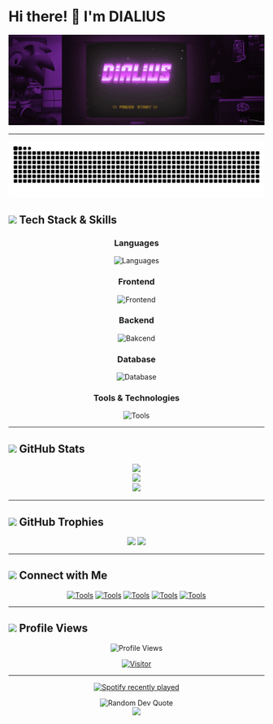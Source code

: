 # Hi there! 👋 I'm DIALIUS

<div align="center">
  
  ![Typing SVG](img/standard.gif)
  
  
</div>

---

<img src="https://raw.githubusercontent.com/Dialius/Dialius/output/snake.svg" alt="Snake animation" />



## <img src="https://media2.giphy.com/media/QssGEmpkyEOhBCb7e1/giphy.gif?cid=ecf05e47a0n3gi1bfqntqmob8g9aid1oyj2wr3ds3mg700bl&rid=giphy.gif" width="25"> Tech Stack & Skills

<div align="center">

### Languages
![Languages](https://skillicons.dev/icons?i=js,kotlin,nodejs,py,cs,php&theme=dark)

### Frontend
![Frontend](https://skillicons.dev/icons?i=html,css,js&theme=dark)

### Backend
![Bakcend](https://skillicons.dev/icons?i=nodejs,php,py&theme=dark)

### Database
![Database](https://skillicons.dev/icons?i=mongo,redis,mysql,firebase&theme=dark)

### Tools & Technologies

![Tools](https://skillicons.dev/icons?i=docker,git,aws&theme=dark)

</div>

---

## <img src="https://media.giphy.com/media/iY8CRBdQXODJSCERIr/giphy.gif" width="25"> GitHub Stats

<div align="center">
  
  ![](https://github-readme-stats.vercel.app/api?username=Dialius&theme=nightowl&hide_border=false&include_all_commits=false&count_private=false)<br/>
  ![](https://nirzak-streak-stats.vercel.app/?user=Dialius&theme=nightowl&hide_border=false)<br/>
  ![](https://github-readme-stats.vercel.app/api/top-langs/?username=Dialius&theme=nightowl&hide_border=false&include_all_commits=false&count_private=false&layout=compact)

</div>



---

## <img src="https://media.giphy.com/media/W5eoZHPpUx9sapR0eu/giphy.gif" width="30"> GitHub Trophies

<div align="center">
  
  ![](https://github-profile-trophy.vercel.app/?username=Dialius&theme=aura&no-frame=false&no-bg=false&margin-w=4)
  ![](https://github-profile-trophy.vercel.app/?username=Dialius&title=Stars,Followers,Commits,Repositories,MultipleLang&theme=onedark&column=3&margin-w=15&margin-h=15)
  
</div>

---

## <img src="https://media.giphy.com/media/LnQjpWaON8nhr21vNW/giphy.gif" width="25"> Connect with Me

<div align="center">


[![Tools](https://skillicons.dev/icons?i=linkedin&theme=dark)]() [![Tools](https://skillicons.dev/icons?i=instagram&theme=dark)](https://www.instagram.com/pinisreal/) [![Tools](https://skillicons.dev/icons?i=gmail&theme=dark)]() [![Tools](https://skillicons.dev/icons?i=twitter&theme=dark)]() [![Tools](https://skillicons.dev/icons?i=discord&theme=dark)]()


</div>

---

## <img src="https://media.giphy.com/media/mGcNjsfWAjY5AEZNw6/giphy.gif" width="25"> Profile Views

<div align="center">
  
  ![Profile Views](https://komarev.com/ghpvc/?username=Dialius&label=Profile%20Views&color=brightgreen&style=flat-square)
  
  [![Visitor](https://visitcount.itsvg.in/api?id=Dialius&icon=0&color=0)](https://visitcount.itsvg.in)

</div>

---
<div align="center">

[![Spotify recently played](https://spotify-recently-played-readme.vercel.app/api?user=31uvd2qbgtsjw5y47ofkligz3g2u&unique={true|1|on|yes})](https://open.spotify.com/user/31uvd2qbgtsjw5y47ofkligz3g2u?si=58f8422be4904218)

 

<div align="center">
  <img src="https://quotes-github-readme.vercel.app/api?type=horizontal&theme=tokyonight" alt="Random Dev Quote"/>
</div>



</div>

<div align="center">
  
  <img src="https://capsule-render.vercel.app/api?type=waving&color=gradient&height=100&section=footer"/>
  
</div>